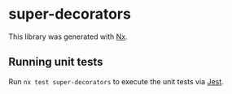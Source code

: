 # super-decorators

This library was generated with [Nx](https://nx.dev).

## Running unit tests

Run `nx test super-decorators` to execute the unit tests via [Jest](https://jestjs.io).
